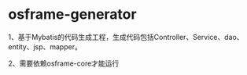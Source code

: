 # osframe-generator
1、基于Mybatis的代码生成工程，生成代码包括Controller、Service、dao、entity、jsp、mapper。

2、需要依赖osframe-core才能运行
